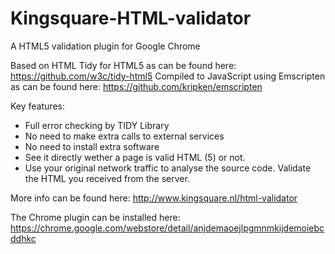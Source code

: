 Kingsquare-HTML-validator
=========================

A HTML5 validation plugin for Google Chrome

Based on HTML Tidy for HTML5 as can be found here: https://github.com/w3c/tidy-html5
Compiled to JavaScript using Emscripten as can be found here: https://github.com/kripken/emscripten

Key features:
- Full error checking by TIDY Library
- No need to make extra calls to external services
- No need to install extra software
- See it directly wether a page is valid HTML (5) or not.
- Use your original network traffic to analyse the source code. Validate the HTML you received from the server.

More info can be found here: http://www.kingsquare.nl/html-validator

The Chrome plugin can be installed here: https://chrome.google.com/webstore/detail/anjdemaoejlpgmnmkijdemoiebcddhkc
